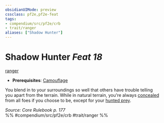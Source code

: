 ```yaml
---
obsidianUIMode: preview
cssclass: pf2e,pf2e-feat
tags:
- compendium/src/pf2e/crb
- trait/ranger
aliases: ["Shadow Hunter"]
---
```

# Shadow Hunter  *Feat 18*  
[ranger](rules/traits/ranger.md "Ranger Class Trait")  

- **Prerequisites**: [Camouflage](compendium/feats/camouflage.md)

You blend in to your surroundings so well that others have trouble telling you apart from the terrain. While in natural terrain, you're always [concealed](rules/conditions.md#Concealed) from all foes if you choose to be, except for your [hunted prey](rules/actions/hunt-prey.md).

*Source: Core Rulebook p. 177*  
%% #compendium/src/pf2e/crb #trait/ranger %%